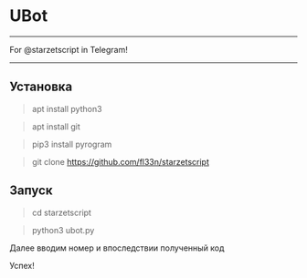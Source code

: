 # UBot
____
For @starzetscript in Telegram!
____

## Установка
> apt install python3

> apt install git

> pip3 install pyrogram

> git clone https://github.com/fl33n/starzetscript

## Запуск

> cd starzetscript

> python3 ubot.py

Далее вводим номер и впоследствии полученный код

Успех!
